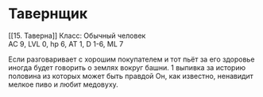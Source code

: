 # Тавернщик
[[15. Таверна]]
Класс: Обычный человек  
AC 9, LVL 0, hp 6, AT 1, D 1-6, ML 7

Если разговаривает с хорошим покупателем и тот пьёт за его здоровье иногда будет говорить о землях вокруг башни. 
1 выпивка за историю половина из которых может быть правдой
Он, как известно, ненавидит мелкое пиво и любит медовуху.

